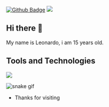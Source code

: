 [![Github Badge](https://img.shields.io/badge/-Github-000?style=flat-square&logo=Github&logoColor=white&link=https://github.com/Leonardo-ol/)](https://github.com/Leonardo-ol/) 
![](https://komarev.com/ghpvc/?username=Leonardo-ol&color=blue)

## Hi there 👋

My name is Leonardo, i am 15 years old.

## Tools and Technologies

<img src="https://cdn.jsdelivr.net/gh/devicons/devicon/icons/arduino/arduino-original.svg" />

![snake gif](https://github.com/Leonardo-ol/Leonardo-ol/blob/output/github-contribution-grid-snake.svg)  


- Thanks for visiting
